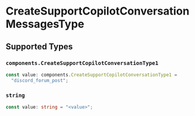 # CreateSupportCopilotConversationMessagesType


## Supported Types

### `components.CreateSupportCopilotConversationType1`

```typescript
const value: components.CreateSupportCopilotConversationType1 =
  "discord_forum_post";
```

### `string`

```typescript
const value: string = "<value>";
```

